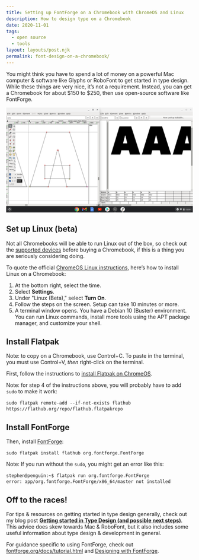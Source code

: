 ```yaml
---
title: Setting up FontForge on a Chromebook with ChromeOS and Linux
description: How to design type on a Chromebook
date: 2020-11-01
tags:
  - open source
  - tools
layout: layouts/post.njk
permalink: font-design-on-a-chromebook/
---
```


You might think you have to spend a lot of money on a powerful Mac computer & software like Glyphs or RoboFont to get started in type design. While these things are very nice, it’s not a requirement. Instead, you can get a Chromebook for about $150 to $250, then use open-source software like FontForge.

![A screenshot of FontForge running on ChromeOS](./fontforge-chrome_os.png)

## Set up Linux (beta)

Not all Chromebooks will be able to run Linux out of the box, so check out the [supported devices](https://sites.google.com/a/chromium.org/dev/chromium-os/chrome-os-systems-supporting-linux) before buying a Chromebook, if this is a thing you are seriously considering doing.

To quote the official [ChromeOS Linux instructions](https://support.google.com/chromebook/answer/9145439?hl=en), here’s how to install Linux on a Chromebook:

1. At the bottom right, select the time.
2. Select **Settings**.
3. Under "Linux (Beta)," select **Turn On**.
4. Follow the steps on the screen. Setup can take 10 minutes or more.
5. A terminal window opens. You have a Debian 10 (Buster) environment. You can run Linux commands, install more tools using the APT package manager, and customize your shell.

## Install Flatpak

Note: to copy on a Chromebook, use Control+C. To paste in the terminal, you must use Control+V, *then* right-click on the terminal.

First, follow the instructions to [install Flatpak on ChromeOS](https://flatpak.org/setup/Chrome%20OS/).

Note: for step 4 of the instructions above, you will probably have to add `sudo` to make it work:


    sudo flatpak remote-add --if-not-exists flathub https://flathub.org/repo/flathub.flatpakrepo


## Install FontForge

Then, install [FontForge](https://flathub.org/apps/details/org.fontforge.FontForge):

    sudo flatpak install flathub org.fontforge.FontForge


Note: If you run without the `sudo`, you might get an error like this:

    stephen@penguin:~$ flatpak run org.fontforge.FontForge
    error: app/org.fontforge.FontForge/x86_64/master not installed


## Off to the races!

For tips & resources on getting started in type design generally, check out my blog post [**Getting started in Type Design (and possible next steps)**](https://blog.arrowtype.com/getting-started/). This advice does skew towards Mac & RoboFont, but it also includes some useful information about type design & development in general.

For guidance specific to using FontForge, check out [fontforge.org/docs/tutorial.html](https://fontforge.org/docs/tutorial.html) and [Designing with FontForge](http://designwithfontforge.com/en-US/index.html).
